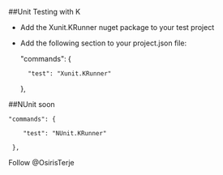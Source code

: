 ﻿##Unit Testing with K

* Add the Xunit.KRunner nuget package to your test project
* Add the following section to your project.json file:


    "commands": {

        "test": "Xunit.KRunner"

     },


##NUnit soon

    "commands": {

        "test": "NUnit.KRunner"

     },



Follow @OsirisTerje

